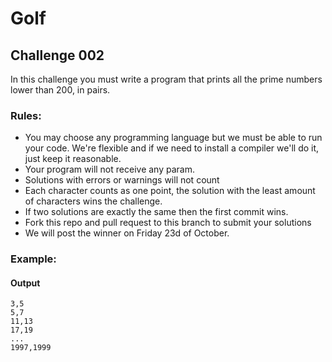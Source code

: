 # Golf
## Challenge 002
In this challenge you must write a program that prints all the prime numbers lower than 200, in pairs.

### Rules:
- You may choose any programming language but we must be able to run your code. We're flexible and if we need to install a compiler we'll do it, just keep it reasonable.
- Your program will not receive any param.
- Solutions with errors or warnings will not count
- Each character counts as one point, the solution with the least amount of characters wins the challenge.
- If two solutions are exactly the same then the first commit wins.
- Fork this repo and pull request to this branch to submit your solutions
- We will post the winner on Friday 23d of October.

### Example:
#### Output
```
3,5
5,7
11,13
17,19
...
1997,1999
```
